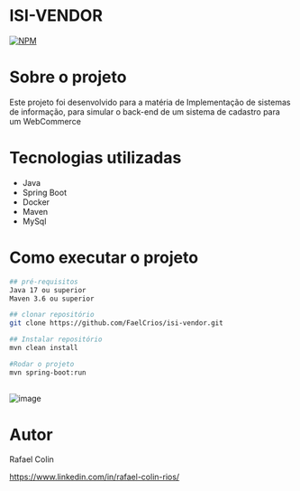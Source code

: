 # ISI-VENDOR
[![NPM](https://img.shields.io/npm/l/react)](https://github.com/FaelCrios/resume-app/blob/master/LICENCE) 

# Sobre o projeto
Este projeto foi desenvolvido para a matéria de Implementação de sistemas de informação, para simular o back-end de um sistema de cadastro para um WebCommerce

# Tecnologias utilizadas
- Java
- Spring Boot
- Docker
- Maven
- MySql

# Como executar o projeto

```bash
## pré-requisitos
Java 17 ou superior
Maven 3.6 ou superior

## clonar repositório
git clone https://github.com/FaelCrios/isi-vendor.git

## Instalar repositório
mvn clean install

#Rodar o projeto
mvn spring-boot:run
 

```
![image](https://github.com/FaelCrios/isi-vendor/assets/78519799/ddf5f21a-f362-4460-8695-a68659179514)


# Autor

Rafael Colin

https://www.linkedin.com/in/rafael-colin-rios/
